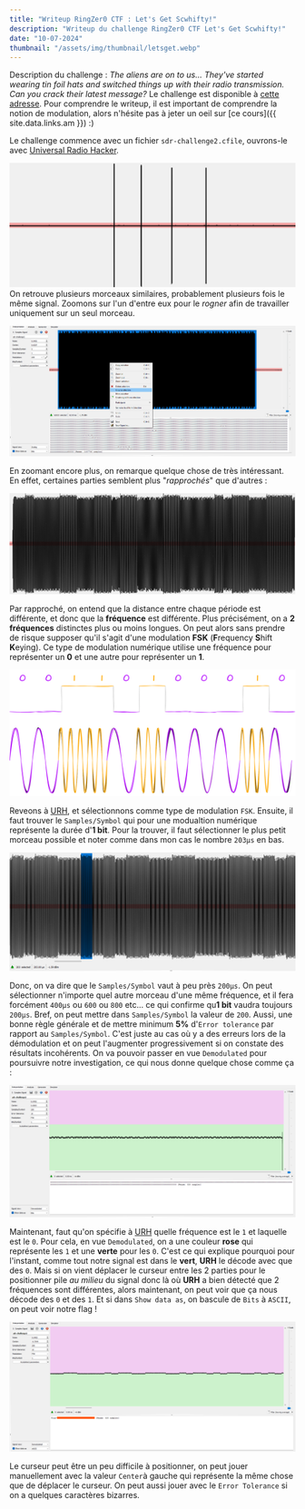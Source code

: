 ```yaml
---
title: "Writeup RingZer0 CTF : Let's Get Scwhifty!"
description: "Writeup du challenge RingZer0 CTF Let's Get Scwhifty!"
date: "10-07-2024"
thumbnail: "/assets/img/thumbnail/letsget.webp"
---
```

Description du challenge : *The aliens are on to us... They've started wearing tin foil hats and switched things up with their radio transmission. Can you crack their latest message?*
Le challenge est disponible à [cette adresse](https://ringzer0ctf.com/challenges/333).
Pour comprendre le writeup, il est important de comprendre la notion de modulation, alors n'hésite pas à jeter un oeil sur [ce cours]({{ site.data.links.am }}) :) 

Le challenge commence avec un fichier `sdr-challenge2.cfile`, ouvrons-le avec [Universal Radio Hacker](https://github.com/jopohl/urh). 

![Universal Radio Hacker](../../assets/img/pages/writeups/scwhifty/scwhifty1.png)
On retrouve plusieurs morceaux similaires, probablement plusieurs fois le même signal. Zoomons sur l'un d'entre eux pour le *rogner* afin de travailler uniquement sur un seul morceau.

![Universal Radio Hacker](../../assets/img/pages/writeups/scwhifty/scwhifty2.png)

En zoomant encore plus, on remarque quelque chose de très intéressant. En effet, certaines parties semblent plus "*rapprochés*" que d'autres : 

![Universal Radio Hacker](../../assets/img/pages/writeups/scwhifty/scwhifty3.png)

Par rapproché, on entend que la distance entre chaque période est différente, et donc que la **fréquence** est différente. Plus précisément, on a **2 fréquences** distinctes plus ou moins longues.
On peut alors sans prendre de risque supposer qu'il s'agit d'une modulation **FSK** (**F**requency **S**hift **K**eying).
Ce type de modulation numérique utilise une fréquence pour représenter un **0** et une autre pour représenter un **1**.

![Schema FSK](../../assets/img/pages/writeups/scwhifty/scwhifty4.svg)

Reveons à [URH](https://github.com/jopohl/urh), et sélectionnons comme type de modulation `FSK`. Ensuite, il faut trouver le `Samples/Symbol` qui pour une modualtion numérique représente la durée d'**1 bit**. Pour la trouver, il faut sélectionner le plus petit morceau possible et noter comme dans mon cas le nombre `203µs` en bas. 

![Universal Radio Hacker](../../assets/img/pages/writeups/scwhifty/scwhifty5.png)

Donc, on va dire que le `Samples/Symbol` vaut à peu près `200µs`. On peut sélectionner n'importe quel autre morceau d'une même fréquence, et il fera forcément `400µs` ou `600` ou `800` etc... ce qui confirme qu**1 bit** vaudra toujours `200µs`. Bref, on peut mettre dans `Samples/Symbol` la valeur de `200`.
Aussi, une bonne règle générale et de mettre minimum **5%** d'`Error tolerance` par rapport au `Samples/Symbol`. C'est juste au cas où y a des erreurs lors de la démodulation et on peut l'augmenter progressivement si on constate des résultats incohérents. On va pouvoir passer en vue `Demodulated` pour poursuivre notre investigation, ce qui nous donne quelque chose comme ça :

![Universal Radio Hacker](../../assets/img/pages/writeups/scwhifty/scwhifty6.png)

Maintenant, faut qu'on spécifie à [URH](https://github.com/jopohl/urh) quelle fréquence est le `1` et laquelle est le `0`. Pour cela, en vue `Demodulated`, on a une couleur **rose** qui représente les `1` et une **verte** pour les `0`. C'est ce qui explique pourquoi pour l'instant, comme tout notre signal est dans le **vert**, **URH** le décode avec que des `0`. Mais si on vient déplacer le curseur entre les 2 parties pour le positionner pile *au milieu* du signal donc là où **URH** a bien détecté que 2 fréquences sont différentes, alors maintenant, on peut voir que ça nous décode des `0` et des `1`. Et si dans `Show data as`, on bascule de `Bits` à `ASCII`, on peut voir notre flag ! 

![Universal Radio Hacker](../../assets/img/pages/writeups/scwhifty/scwhifty7.png)

Le curseur peut être un peu difficile à positionner, on peut jouer manuellement avec la valeur `Center`à gauche qui représente la même chose que de déplacer le curseur. On peut aussi jouer avec le `Error Tolerance` si on a quelques caractères bizarres.